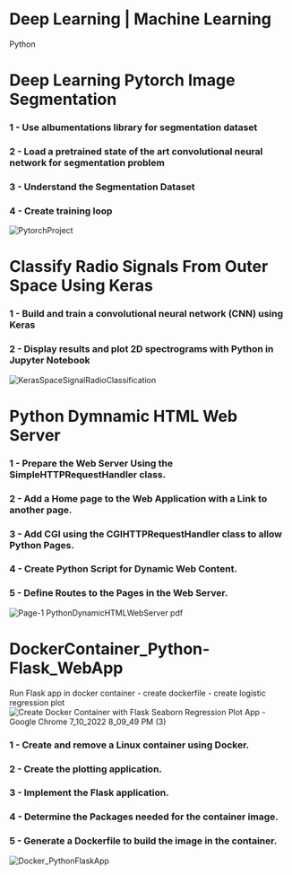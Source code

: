 # Deep Learning | Machine Learning
Python

# Deep Learning Pytorch Image Segmentation
### 1 - Use albumentations library for segmentation dataset
### 2 - Load a pretrained state of the art convolutional neural network for segmentation problem
### 3 - Understand the Segmentation Dataset
### 4 - Create training loop
![PytorchProject](https://user-images.githubusercontent.com/106122834/177012717-77630aa7-2f87-4de1-92b8-19c3dfc4325c.jpeg)


# Classify Radio Signals From Outer Space Using Keras
### 1 - Build and train a convolutional neural network (CNN) using Keras
### 2 - Display results and plot 2D spectrograms with Python in Jupyter Notebook
![KerasSpaceSignalRadioClassification](https://user-images.githubusercontent.com/106122834/177063965-da595ca7-d968-4044-a929-594c09d61499.jpeg)


# Python Dymnamic HTML Web Server
### 1 - Prepare the Web Server Using the SimpleHTTPRequestHandler class.
### 2 - Add a Home page to the Web Application with a Link to another page.
### 3 - Add CGI using the CGIHTTPRequestHandler class to allow Python Pages.
### 4 - Create Python Script for Dynamic Web Content.
### 5 - Define Routes to the Pages in the Web Server.
![Page-1  PythonDynamicHTMLWebServer pdf](https://user-images.githubusercontent.com/106122834/181865342-fc126edd-4558-4dc9-93ba-a3afa2976c4c.jpeg)


# DockerContainer_Python-Flask_WebApp
Run Flask app in docker container - create dockerfile - create logistic regression plot
![Create Docker Container with Flask Seaborn Regression Plot App - Google Chrome 7_10_2022 8_09_49 PM (3)](https://user-images.githubusercontent.com/106122834/178182184-4aea354d-2604-49c8-9ee7-16c1afb45540.png)
### 1 - Create and remove a Linux container using Docker.
### 2 - Create the plotting application.
### 3 - Implement the Flask application.
### 4 - Determine the Packages needed for the container image.
### 5 - Generate a Dockerfile to build the image in the container.
![Docker_PythonFlaskApp](https://user-images.githubusercontent.com/106122834/178181204-83f1dd65-43c6-4a6d-af03-aa8998364167.jpeg)

